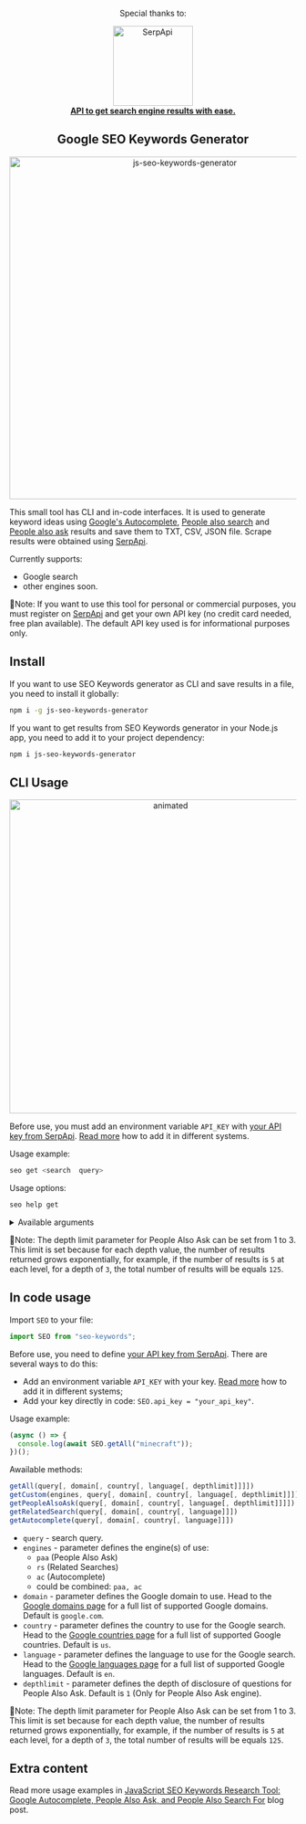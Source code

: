 <div align="center">
<p>Special thanks to:</p>
<div>
  <img src="https://sindresorhus.com/assets/thanks/serpapi-logo-light.svg" width="140" alt="SerpApi">
</div>
<a href="https://serpapi.com">
  <b>API to get search engine results with ease.</b>
</a>
</div>

<h2 align="center">
  Google SEO Keywords Generator
</h2>

<div align="center">
   <img src="https://user-images.githubusercontent.com/78694043/231948051-1b122f0b-7a55-4e8c-9c7a-e90cc5ec4dc7.svg" width="600" alt="js-seo-keywords-generator">
</div>

This small tool has CLI and in-code interfaces. It is used to generate keyword ideas using [Google's Autocomplete](https://serpapi.com/google-autocomplete-api), [People also search](https://serpapi.com/related-searches) and [People also ask](https://serpapi.com/related-questions) results and save them to TXT, CSV, JSON file. Scrape results were obtained using [SerpApi](https://serpapi.com/).

Currently supports:

- Google search
- other engines soon.

📌Note: If you want to use this tool for personal or commercial purposes, you must register on [SerpApi](https://serpapi.com/) and get your own API key (no credit card needed, free plan available). The default API key used is for informational purposes only.

## Install

If you want to use SEO Keywords generator as CLI and save results in a file, you need to install it globally:

```bash
npm i -g js-seo-keywords-generator
```

If you want to get results from SEO Keywords generator in your Node.js app, you need to add it to your project dependency:

```bash
npm i js-seo-keywords-generator
```

## CLI Usage

<p align="center">
  <img src="https://user-images.githubusercontent.com/64033139/217038504-a9ba063c-9941-478c-8e70-ae0f9b2fbc6c.gif" width="550" alt="animated" />
</p>

Before use, you must add an environment variable `API_KEY` with [your API key from SerpApi](https://serpapi.com/manage-api-key). [Read more](https://en.wikipedia.org/wiki/Environment_variable) how to add it in different systems.

Usage example:

```bash
seo get <search  query>
```

Usage options:

```bash
seo help get
```

<details>
<summary>Available arguments</summary>

```lang-none
  -e, --engine <engine(s)...>      Parameter defines the engine(s) of use. It can be set to "paa" (People Also Ask),
                                   "rs" (Related Searches), "ac" (Autocomplete), or in any combination, e.g.
                                   "paa,rs,ac" (default). (default: ["paa","rs","ac"])
  -d, --domain <google domain>     Parameter defines the Google domain to use. It defaults to google.com. Head to the
                                   https://serpapi.com/google-domains for a full list of supported Google domains.
                                   (default: "google.com")
  -gl, --country <country code>    Parameter defines the country to use for the Google search. Head to the
                                   https://serpapi.com/google-countries for a full list of supported Google countries.
                                   (default: "us")
  -hl, --language <language code>  Parameter defines the language to use for the Google search. Head to the
                                   https://serpapi.com/google-languages for a full list of supported Google languages.
                                   (default: "en")
  -dl, --depth <depth limit>       Parameter defines the depth of disclosure of questions for People Also Ask (default:
                                   "1")
  -ft, --type <file type>          Parameter defines the type of file to save. (choices: "json", "txt", "csv", default:
                                   "json")
  -h, --help                       display help for command
```

</details>

📌Note: The depth limit parameter for People Also Ask can be set from 1 to 3. This limit is set because for each depth value, the number of results returned grows exponentially, for example, if the number of results is `5` at each level, for a depth of `3`, the total number of results will be equals `125`.

## In code usage

Import `SEO` to your file:

```javascript
import SEO from "seo-keywords";
```

Before use, you need to define [your API key from SerpApi](https://serpapi.com/manage-api-key). There are several ways to do this:

- Add an environment variable `API_KEY` with your key. [Read more](https://en.wikipedia.org/wiki/Environment_variable) how to add it in different systems;
- Add your key directly in code: `SEO.api_key = "your_api_key"`.

Usage example:

```javascript
(async () => {
  console.log(await SEO.getAll("minecraft"));
})();
```

Awailable methods:

```javascript
getAll(query[, domain[, country[, language[, depthlimit]]]])
getCustom(engines, query[, domain[, country[, language[, depthlimit]]]])
getPeopleAlsoAsk(query[, domain[, country[, language[, depthlimit]]]])
getRelatedSearch(query[, domain[, country[, language]]])
getAutocomplete(query[, domain[, country[, language]]])
```

- `query` - search query.
- `engines` - parameter defines the engine(s) of use:
  - `paa` (People Also Ask)
  - `rs` (Related Searches)
  - `ac` (Autocomplete)
  - could be combined: `paa, ac`
- `domain` - parameter defines the Google domain to use. Head to the [Google domains page](https://serpapi.com/google-domains) for a full list of supported Google domains. Default is `google.com`.
- `country` - parameter defines the country to use for the Google search. Head to the [Google countries page](https://serpapi.com/google-countries) for a full list of supported Google countries. Default is `us`.
- `language` - parameter defines the language to use for the Google search. Head to the [Google languages page](https://serpapi.com/google-languages) for a full list of supported Google languages. Default is `en`.
- `depthlimit` - parameter defines the depth of disclosure of questions for People Also Ask. Default is `1` (Only for People Also Ask engine).

📌Note: The depth limit parameter for People Also Ask can be set from 1 to 3. This limit is set because for each depth value, the number of results returned grows exponentially, for example, if the number of results is `5` at each level, for a depth of `3`, the total number of results will be equals `125`.

## Extra content

Read more usage examples in [JavaScript SEO Keywords Research Tool: Google Autocomplete, People Also Ask, and People Also Search For](https://serpapi.com/blog/google-seo-keywords-generator-tool-nodejs/) blog post.
